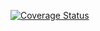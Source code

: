 
[![Coverage Status](https://coveralls.io/repos/github/OpenMAVN/MAVN.Service.QuorumMonitoring/badge.svg?branch=master)](https://coveralls.io/github/OpenMAVN/MAVN.Service.QuorumMonitoring?branch=master)